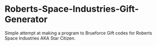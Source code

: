 # Roberts-Space-Industries-Gift-Generator
Simple attempt at making a program to Brueforce Gift codes for Roberts Space Industries AKA Star Citizen.
